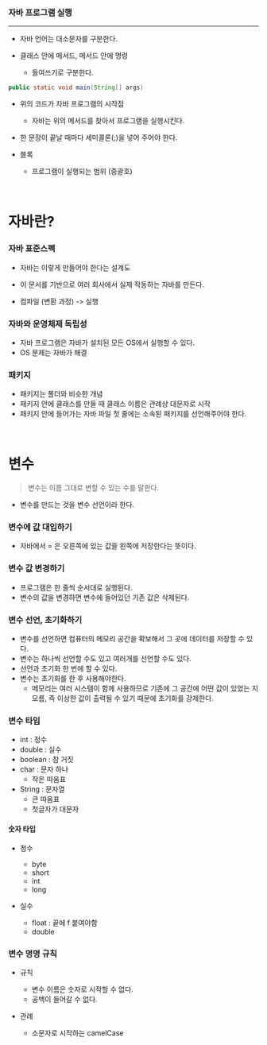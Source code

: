 ### 자바 프로그램 실행

---

- 자바 언어는 대소문자를 구분한다.

- 클래스 안에 메서드, 메서드 안에 명령
    - 들여쓰기로 구분한다.

```java
public static void main(String[] args)
```

- 위의 코드가 자바 프로그램의 시작점
    - 자바는 위의 메서드를 찾아서 프로그램을 실행시킨다.
    
- 한 문장이 끝날 때마다 세미콜론(;)을 넣어 주어야 한다.

- 블록
    - 프로그램이 실행되는 범위 (중괄호) 

<br>

# 자바란?

### 자바 표준스펙
- 자바는 이렇게 만들어야 한다는 설계도
- 이 문서를 기반으로 여러 회사에서 실제 작동하는 자바를 만든다.

- 컴파일 (변환 과정) -> 실행 

### 자바와 운영체제 독립성

- 자바 프로그램은 자바가 설치된 모든 OS에서 실행할 수 있다.
- OS 문제는 자바가 해결

### 패키지

- 패키지는 폴더와 비슷한 개념
- 패키지 안에 클래스를 만들 때 클래스 이름은 관례상 대문자로 시작
- 패키지 안에 들어가는 자바 파일 첫 줄에는 소속된 패키지를 선언해주어야 한다.

<br>

# 변수

> 변수는 이름 그대로 변할 수 있는 수를 말한다.

- 변수를 만드는 것을 변수 선언이라 한다.

### 변수에 값 대입하기

- 자바에서 = 은 오른쪽에 있는 값을 왼쪽에 저장한다는 뜻이다.

### 변수 값 변경하기

- 프로그램은 한 줄씩 순서대로 실행된다.
- 변수의 값을 변경하면 변수에 들어있던 기존 값은 삭제된다.

### 변수 선언, 초기화하기

- 변수를 선언하면 컴퓨터의 메모리 공간을 확보해서 그 곳에 데이터를 저장할 수 있다.
- 변수는 하나씩 선언할 수도 있고 여러개를 선언할 수도 있다.
- 선언과 초기화 한 번에 할 수 있다.
- 변수는 초기화를 한 후 사용해야한다.
    - 메모리는 여러 시스템이 함께 사용하므로 기존에 그 공간에 어떤 값이 있었는 지 모름, 즉 이상한 값이 출력될 수 있기 때문에 초기화를 강제한다.

### 변수 타입

- int : 정수
- double : 실수
- boolean : 참 거짓
- char : 문자 하나
    - 작은 따옴표
- String : 문자열 
    - 큰 따옴표
    - 첫글자가 대문자

#### 숫자 타입

- 정수
    - byte
    - short
    - int
    - long

- 실수
    - float :  끝에 f 붙여야함
    - double 

### 변수 명명 규칙

- 규칙
    - 변수 이름은 숫자로 시작할 수 없다.
    - 공백이 들어갈 수 없다.

- 관례 
    - 소문자로 시작하는 camelCase



 


























































